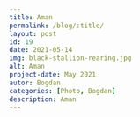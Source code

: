 ```yaml
---
title: Aman
permalink: /blog/:title/ 
layout: post
id: 19
date: 2021-05-14
img: black-stallion-rearing.jpg
alt: Aman
project-date: May 2021
autor: Bogdan
categories: [Photo, Bogdan]
description: Aman
---
```

